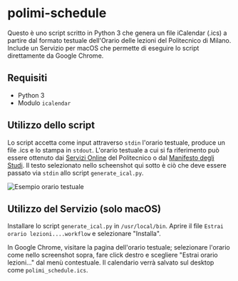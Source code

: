 # polimi-schedule
Questo è uno script scritto in Python 3 che genera un file iCalendar (.ics) a partire dal formato testuale dell'Orario delle lezioni del Politecnico di Milano. Include un Servizio per macOS che permette di eseguire lo script direttamente da Google Chrome.

## Requisiti
* Python 3
* Modulo `icalendar`

## Utilizzo dello script
Lo script accetta come input attraverso `stdin` l'orario testuale, produce un file .ics e lo stampa in `stdout`. L'orario testuale a cui si fa riferimento può essere ottenuto dai [Servizi Online](https://www.polimi.it/servizionline/) del Politecnico o dal [Manifesto degli Studi](https://polimi.it/orario-lezioni). Il testo selezionato nello scheenshot qui sotto è ciò che deve essere passato via `stdin` allo script `generate_ical.py`.

![Esempio orario testuale](screenshot.png)

## Utilizzo del Servizio (solo macOS)
Installare lo script `generate_ical.py` in `/usr/local/bin`. Aprire il file `Estrai orario lezioni....workflow` e selezionare "Installa".

In Google Chrome, visitare la pagina dell'orario testuale; selezionare l'orario come nello screenshot sopra, fare click destro e scegliere "Estrai orario lezioni..." dal menù contestuale. Il calendario verrà salvato sul desktop come `polimi_schedule.ics`.
